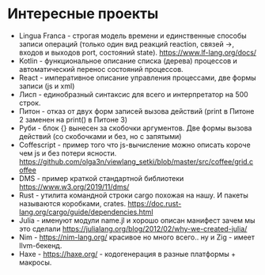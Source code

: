 # Интересные проекты

* Lingua Franca - строгая модель времени и единственные способы записи операций (только один вид реакций reaction, связей ->, входов и выходов port, состояний state). https://www.lf-lang.org/docs/
* Kotlin - функциональное описание списка (дерева) процессов и автоматический перенос состояний процессов.
* React - императивное описание управления процессами, две формы записи (js и xml)
* Лисп - единобразный синтаксис для всего и интерпретатор на 500 строк.
* Питон - отказ от двух форм записей вызова действий (print в Питоне 2 заменен на print() в Питоне 3)
* Руби - блок {} вынесен за скобочки аргументов. Две формы вызова действий (со скобочками и без, но с запятыми)
* Coffescript - пример того что js-вычисление можно описать короче чем js и без потери ясности.
  https://github.com/olga3n/viewlang_setki/blob/master/src/coffee/grid.coffee
* DMS - пример краткой стандартной библиотеки https://www.w3.org/2019/11/dms/
* Rust - утилита командной строки cargo похожая на нашу.  И пакеты называются коробками, crates.
https://doc.rust-lang.org/cargo/guide/dependencies.html
* Julia - именуют модули name.jl и хорошо описан манифест зачем мы это сделали https://julialang.org/blog/2012/02/why-we-created-julia/
* Nim - https://nim-lang.org/ красивое но много всего.. ну и Zig - имеет llvm-бекенд.
* Haxe - https://haxe.org/ - кодогенерация в разные платформы + макросы.